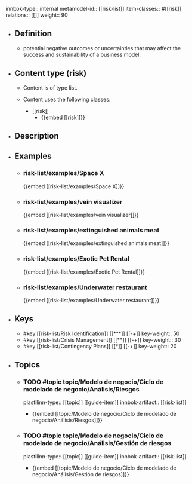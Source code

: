 innbok-type:: internal
metamodel-id:: [[risk-list]]
item-classes:: #[[risk]]
relations:: [[]]
weight:: 90

- ## Definition
  - potential negative outcomes or uncertainties that may affect the success and sustainability of a business model.
- ## Content type (risk)
  - Content is of type list.
  
  - Content uses the following classes:
    - [[risk]]
      - {{embed [[risk]]}}
  
- ## Description
- ## Examples
  - ### risk-list/examples/Space X
    {{embed [[risk-list/examples/Space X]]}}
  - ### risk-list/examples/vein visualizer
    {{embed [[risk-list/examples/vein visualizer]]}}
  - ### risk-list/examples/extinguished animals meat
    {{embed [[risk-list/examples/extinguished animals meat]]}}
  - ### risk-list/examples/Exotic Pet Rental
    {{embed [[risk-list/examples/Exotic Pet Rental]]}}
  - ### risk-list/examples/Underwater restaurant
    {{embed [[risk-list/examples/Underwater restaurant]]}}
  
- ## Keys
  - #key [[risk-list/Risk Identification]] [[***]] [[-+]]
    key-weight:: 50
  - #key [[risk-list/Crisis Management]] [[**]] [[-+]]
    key-weight:: 30
  - #key [[risk-list/Contingency Plans]] [[*]] [[-+]]
    key-weight:: 20
- ## Topics
  - ### TODO #topic topic/Modelo de negocio/Ciclo de modelado de negocio/Análisis/Riesgos
    plastilinn-type:: [[topic]] [[guide-item]]
    innbok-artifact:: [[risk-list]]
    - {{embed [[topic/Modelo de negocio/Ciclo de modelado de negocio/Análisis/Riesgos]]}}
  
  - ### TODO #topic topic/Modelo de negocio/Ciclo de modelado de negocio/Análisis/Gestión de riesgos
    plastilinn-type:: [[topic]] [[guide-item]]
    innbok-artifact:: [[risk-list]]
    - {{embed [[topic/Modelo de negocio/Ciclo de modelado de negocio/Análisis/Gestión de riesgos]]}}
  

